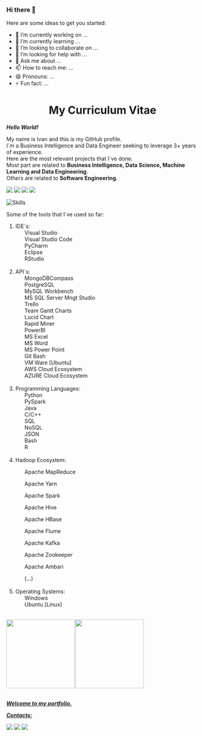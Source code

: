 ### Hi there 👋

<!--
**olivivan7/olivivan7** is a ✨ _special_ ✨ repository because its `README.md` (this file) appears on your GitHub profile.
-->
Here are some ideas to get you started:

- 🔭 I’m currently working on ...
- 🌱 I’m currently learning ...
- 👯 I’m looking to collaborate on ...
- 🤔 I’m looking for help with ...
- 💬 Ask me about ...
- 📫 How to reach me: ...
- 😄 Pronouns: ...
- ⚡ Fun fact: ...

<!DOCTYPE html>
<html lang="en">
<head>
    <meta charset="UTF-8">
    <h1 align="center">My Curriculum Vitae</h1>
</head>
            
<body>

***Hello World!***

My name is Ivan and this is my GitHub profile.<br/>
I´m a Business Intelligence and Data Engineer seeking to leverage 3+ years of experience.<br/>
Here are the most relevant projects that I´ve done.<br/>
Most part are related to **Business Intelligence, Data Science, Machine Learning and Data Engineering**.<br/>
Others are related to **Software Engineering**.<br/>

<img src="https://img.shields.io/badge/Bachelor-Production%20Engineering-blue" /> <img src="https://img.shields.io/badge/Master-Business%20Intelligence-yellow" /> <img src="https://img.shields.io/badge/Master-Data%20Engineering%20at%20IGTI-yellow" />
<img src="https://img.shields.io/badge/Master-Data%20Engineering%20at%20Purdue%20University-yellow" />

![Skills](https://user-images.githubusercontent.com/67763471/179779107-25f0930e-70ff-482c-89c1-f1dc74d66809.png)
    
Some of the tools that I´ve used so far:
<ol>
    <li>IDE´s:
        <ul>Visual Studio</ul><ul>Visual Studio Code</ul><ul>PyCharm</ul><ul>Eclipse</ul><ul>RStudio</ul>
    </li>
<br/>
    <li>API´s:
        <ul>MongoDBCompass</ul><ul>PostgreSQL</ul><ul>MySQL Workbench</ul><ul>MS SQL Server Mngt Studio</ul><ul>Trello</ul><ul>Team Gantt Charts</ul><ul>Lucid Chart</ul><ul>Rapid Miner</ul><ul>PowerBI</ul><ul>MS Excel</ul><ul>MS Word</ul><ul>MS Power Point</ul> <ul>Git Bash</ul><ul>VM Ware [Ubuntu]</ul><ul>AWS Cloud Ecosystem</ul><ul>AZURE Cloud Ecosystem</ul>
    </li>                                                                                      
<br/>    
    <li>Programming Languages:
        <ul>Python</ul><ul>PySpark</ul><ul>Java</ul><ul>C/C++</ul><ul>SQL</ul><ul>NoSQL</ul><ul>JSON</ul><ul>Bash</ul><ul>R</ul>
    </li>                                                                                                                              
<br/>
    <li>Hadoop Ecosystem:</li>                              
        <ul>Apache MapReduce</ul>                               
        <ul>Apache Yarn</ul>                                    
        <ul>Apache Spark</ul>
        <ul>Apache Hive</ul>
        <ul>Apache HBase</ul>
        <ul>Apache Flume</ul>
        <ul>Apache Kafka</ul>
        <ul>Apache Zookeeper</ul>
        <ul>Apache Ambari</ul>
        <ul>(...)</ul>
<br/>
   <li>Operating Systems:
       <ul>Windows</ul>
       <ul>Ubuntu [Linux]</ul>
   </li> 
              
</ol>
<br/>
<div>
    <a href="https://github.com/olivivan7">
    <img height="180em" src="https://github-readme-stats.vercel.app/api/top-langs/?username=olivivan7&layout=compact&langs_count=7&theme=dracula"/><img height="180em" src="https://github-readme-stats.vercel.app/api?username=olivivan7&show_icons=true&theme=dracula&include_all_commits=true&count_private=true"/>
</div>
<br/>    
    
***Welcome to my portfolio.***  
    
***Contacts:***   
    <div>
        <a href = "mailto:contato@olivivan@gmail.com"><img src="https://img.shields.io/badge/Gmail-D14836?style=for-the-badge&logo=gmail&logoColor=white" target="_blank"></a>
        <a href="https://www.linkedin.com/in/ivanmdeoliveira7/" target="_blank"><img src="https://img.shields.io/badge/-LinkedIn-%230077B5?style=for-the-badge&logo=linkedin&logoColor=white" target="_blank"></a>
        <a href="https://instagram.com/ivanmdeoliveira7/" target="_blank"><img src="https://img.shields.io/badge/-Instagram-%23E4405F?style=for-the-badge&logo=instagram&logoColor=white" target="_blank"></a>      
    </div>   
</body>
</html>
        
        

